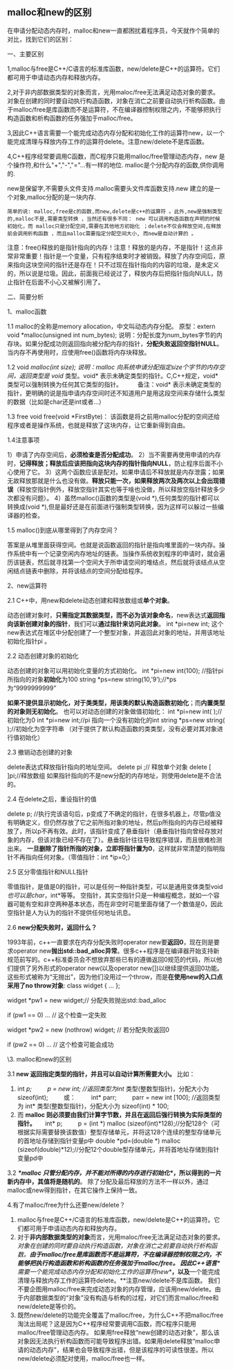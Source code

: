 ## malloc和new的区别

在申请分配动态内存时，malloc和new一直都困扰着程序员，今天就作个简单的对比，找到它们的区别：

一、主要区别

1,malloc与free是C++/C语言的标准库函数，new/delete是C++的运算符。它们都可用于申请动态内存和释放内存。

2,对于非内部数据类型的对象而言，光用maloc/free无法满足动态对象的要求。对象在创建的同时要自动执行构造函数，对象在消亡之前要自动执行析构函数。由于malloc/free是库函数而不是运算符，不在编译器控制权限之内，不能够把执行构造函数和析构函数的任务强加于malloc/free。

3,因此C++语言需要一个能完成动态内存分配和初始化工作的运算符new，以一个能完成清理与释放内存工作的运算符delete。注意new/delete不是库函数。



4,C++程序经常要调用C函数，而C程序只能用malloc/free管理动态内存，new 是个操作符,和什么"+","-","="...有一样的地位. malloc是个分配内存的函数,供你调用的.

new是保留字,不需要头文件支持.malloc需要头文件库函数支持.new 建立的是一个对象,malloc分配的是一块内存.



```
简单的说: malloc,free是c的函数,而new,delete是c++的运算符 。此外,new是强制类型的,malloc不是,需要类型转换 ，当然还有很多不同： new 可以调用构造函数在声明的时候初始化，而 malloc只是分配空间,需要在其他地方初始化 ；delete不仅会释放空间,在释放前会调用析构函数 ，而且malloc需要指定分配空间大小, 而new是自动计算的 。
```

 

注意：free()释放的是指针指向的内存！注意！释放的是内存，不是指针！这点非常非常重要！指针是一个变量，只有程序结束时才被销毁。释放了内存空间后，原来指向这块空间的指针还是存在！只不过现在指针指向的内容的垃圾，是未定义的，所以说是垃圾。因此，前面我已经说过了，释放内存后把指针指向NULL，防止指针在后面不小心又被解引用了。

二、简要分析

1、malloc函数



1.1 malloc的全称是memory allocation，中文叫动态内存分配。
原型：extern void *malloc(unsigned int num_bytes); 
说明：分配长度为num_bytes字节的内存块。如果分配成功则返回指向被分配内存的指针，**分配失败返回空指针NULL**。当内存不再使用时，应使用free()函数将内存块释放。

1.2 void *malloc(int size); 
说明：malloc 向系统申请分配指定size个字节的内存空间，返回类型是 void* 类型。void* 表示未确定类型的指针。C,C++规定，void* 类型可以强制转换为任何其它类型的指针。 　　
备注：void* 表示未确定类型的指针，更明确的说是指申请内存空间时还不知道用户是用这段空间来存储什么类型的数据（比如是char还是int或者...）

1.3 free
void free(void *FirstByte)： 该函数是将之前用malloc分配的空间还给程序或者是操作系统，也就是释放了这块内存，让它重新得到自由。

1.4注意事项

1）申请了内存空间后，**必须检查是否分配成功**。
2）当不需要再使用申请的内存时，**记得释放；释放后应该把指向这块内存的指针指向NULL**，防止程序后面不小心使用了它。 
3）这两个函数应该是配对。如果申请后不释放就是内存泄露；如果无故释放那就是什么也没有做。**释放只能一次，如果释放两次及两次以上会出现错误**（释放空指针例外，释放空指针其实也等于啥也没做，所以释放空指针释放多少次都没有问题）。
4）虽然malloc()函数的类型是(void *),任何类型的指针都可以转换成(void *),但是最好还是在前面进行强制类型转换，因为这样可以躲过一些编译器的检查。

1.5 malloc()到底从哪里得到了内存空间？

答案是从堆里面获得空间。也就是说函数返回的指针是指向堆里面的一块内存。操作系统中有一个记录空闲内存地址的链表。当操作系统收到程序的申请时，就会遍历该链表，然后就寻找第一个空间大于所申请空间的堆结点，然后就将该结点从空闲结点链表中删除，并将该结点的空间分配给程序。

2、new运算符

2.1 C++中，用new和delete动态创建和释放数组或**单个对象**。

动态创建对象时，**只需指定其数据类型，而不必为该对象命名**，new表达式**返回指向该新创建对象的指针**，我们可以**通过指针来访问此对象**。
int *pi=new int;
这个new表达式在堆区中分配创建了一个整型对象，并返回此对象的地址，并用该地址初始化指针pi 。

2.2 动态创建对象的初始化

动态创建的对象可以用初始化变量的方式初始化。
int *pi=new int(100); //指针pi所指向的对象**初始化**为100
string *ps=new string(10,’9’);//*ps 为“9999999999”

**如果不提供显示初始化，**对于类类型，用该类的**默认构造函数初始化**；而**内置类型的对象则无初始化**。
也可以对动态创建的对象做值初始化：
int *pi=new int( );//初始化为0
int *pi=new int;//pi 指向一个没有初始化的int
string *ps=new string( );//初始化为空字符串 （对于提供了默认构造函数的类类型，没有必要对其对象进行值初始化）

2.3 撤销动态创建的对象

delete表达式释放指针指向的地址空间。
delete pi ;// 释放单个对象
delete [ ]pi;//释放数组
如果指针指向的不是new分配的内存地址，则使用delete是不合法的。

2.4 在delete之后，重设指针的值

delete p; //执行完该语句后，p变成了不确定的指针，在很多机器上，尽管p值没有明确定义，但仍然存放了它之前所指对象的地址，然后p所指向的内存已经被释放了，所以p不再有效。此时，该指针变成了悬垂指针（悬垂指针指向曾经存放对象的内存，但该对象已经不存在了）。悬垂指针往往导致程序错误，而且很难检测出来。
**一旦删除了指针所指的对象，立即将指针置为0**，这样就非常清楚的指明指针不再指向任何对象。（零值指针：int *ip=0;）

2.5 区分零值指针和NULL指针

零值指针，是值是0的指针，可以是任何一种指针类型，可以是通用变体类型void*也可以是char*，int*等等。
空指针，其实空指针只是一种编程概念，就如一个容器可能有空和非空两种基本状态，而在非空时可能里面存储了一个数值是0，因此空指针是人为认为的指针不提供任何地址讯息。

2.6 **new分配失败时，返回什么？**

1993年前，c++一直要求在内存分配失败时operator  new要**返回0**，现在则是要求operator  new**抛出std::bad_alloc异常**。很多c++程序是在编译器开始支持新规范前写的。c++标准委员会不想放弃那些已有的遵循返回0规范的代码，所以他们提供了另外形式的operator  new(以及operator  new[])以继续提供返回0功能。这些形式被称为“无抛出”，因为他们没用过一个throw，而是**在使用new的入口点采用了no throw对象**: 
class  widget  {  ...  };

widget  *pw1  =  new  widget;//  分配失败抛出std::bad_alloc 

if  (pw1  ==  0)  ... //  这个检查一定失败

widget  *pw2  =  new  (nothrow)  widget;  //  若分配失败返回0

if  (pw2  ==  0)  ... //  这个检查可能会成功

\3. malloc和new的区别

3.1 **new 返回指定类型的指针，并且可以自动计算所需要大小。**
比如： 　　
1) int *p; 　　
p = new int; //返回类型为int* 类型(整数型指针)，分配大小为 sizeof(int); 　　
或： 　　
int* parr; 　　
parr = new int [100]; //返回类型为 int* 类型(整数型指针)，分配大小为 sizeof(int) * 100; 　　
2) 而 **malloc 则必须要由我们计算字节数，并且在返回后强行转换为实际类型的指针。** 　
int* p; 　　
p = (int *) malloc (sizeof(int)*128);//分配128个（可根据实际需要替换该数值）整型存储单元，并将这128个连续的整型存储单元的首地址存储到指针变量p中 
double *pd=(double *) malloc (sizeof(double)*12);//分配12个double型存储单元，并将首地址存储到指针变量pd中

3.2 ***\*malloc 只管分配内存，并不能对所得的内存进行初始化\**，**所以**得到的一片新内存中，其值将是随机的**。
除了分配及最后释放的方法不一样以外，通过malloc或new得到指针，在其它操作上保持一致。

4.有了malloc/free为什么还要new/delete？

1) malloc与free是C++/C语言的标准库函数，new/delete是C++的运算符。它们都可用于申请动态内存和释放内存。
2) 对于**非内部数据类型的对象**而言，光用maloc/free无法满足动态对象的要求。**对象在创建的同时要自动执行构造函数，对象在消亡之前要自动执行析构函数。**由于malloc/free是库函数而不是运算符，不在编译器控制权限之内，不能够把执行构造函数和析构函数的任务强加于malloc/free。
因此C++语言***\*需要一个能完成动态内存分配和初始化工作的运算符new\****，以及**一个能完成清理与释放内存工作的运算符delete。**注意new/delete不是库函数。
我们不要企图用malloc/free来完成动态对象的内存管理，应该用new/delete。由于内部数据类型的“对象”没有构造与析构的过程，对它们而言malloc/free和new/delete是等价的。
3) 既然new/delete的功能完全覆盖了malloc/free，为什么C++不把malloc/free淘汰出局呢？这是因为C++程序经常要调用C函数，而C程序只能用malloc/free管理动态内存。
如果用free释放“new创建的动态对象”，那么该对象因无法执行析构函数而可能导致程序出错。如果用delete释放“malloc申请的动态内存”，结果也会导致程序出错，但是该程序的可读性很差。所以new/delete必须配对使用，malloc/free也一样。